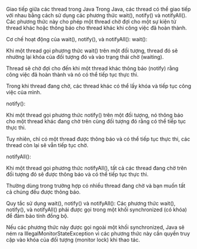 Giao tiếp giữa các thread trong Java
Trong Java, các thread có thể giao tiếp với nhau bằng cách sử dụng các phương thức wait(), notify() và notifyAll(). Các phương thức này cho phép một thread chờ đợi cho một sự kiện từ thread khác hoặc thông báo cho thread khác khi công việc đã hoàn thành.

Cơ chế hoạt động của wait(), notify(), và notifyAll():
wait():

Khi một thread gọi phương thức wait() trên một đối tượng, thread đó sẽ nhường lại khóa của đối tượng đó và vào trạng thái chờ (waiting).

Thread sẽ chờ đợi cho đến khi một thread khác thông báo (notify) rằng công việc đã hoàn thành và nó có thể tiếp tục thực thi.

Trong khi thread đang chờ, các thread khác có thể lấy khóa và tiếp tục công việc của mình.

notify():

Khi một thread gọi phương thức notify() trên một đối tượng, nó thông báo cho một thread khác đang chờ trên cùng đối tượng đó rằng có thể tiếp tục thực thi.

Tuy nhiên, chỉ có một thread được thông báo và có thể tiếp tục thực thi, các thread còn lại sẽ vẫn tiếp tục chờ.

notifyAll():

Khi một thread gọi phương thức notifyAll(), tất cả các thread đang chờ trên đối tượng đó sẽ được thông báo và có thể tiếp tục thực thi.

Thường dùng trong trường hợp có nhiều thread đang chờ và bạn muốn tất cả chúng đều được thông báo.

Quy tắc sử dụng wait(), notify() và notifyAll():
Các phương thức wait(), notify(), và notifyAll() phải được gọi trong một khối synchronized (có khóa) để đảm bảo tính đồng bộ.

Nếu các phương thức này được gọi ngoài một khối synchronized, Java sẽ ném ra IllegalMonitorStateException vì các phương thức này cần quyền truy cập vào khóa của đối tượng (monitor lock) khi thao tác.
